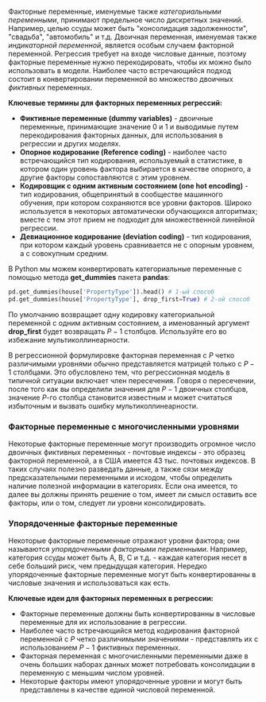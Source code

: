 Факторные переменные, именуемые также *категориальными переменными*, принимают предельное число дискретных значений. Например, целью ссуды может быть "консолидация задолженности", "свадьба", "автомобиль" и т.д. Двоичная переменная, именуемая также *индикаторной переменной*, является особым случаем факторной переменной. Регрессия требует на входе числовые данные, поэтому факторные переменные нужно перекодировать, чтобы их можно было использовать в модели. Наиболее часто встречающийся подход состоит в конвертировании переменной во множество двоичных *фиктивных* переменных.

**Ключевые термины для факторных переменных регрессий:**

* **Фиктивные переменные (dummy variables)** - двоичные переменные, принимающие значение 0 и 1 и выводимые путем перекодирования факторных данных, для использования в регрессии и других моделях.
* **Опорное кодирование (Reference coding)** - наиболее часто встречающийся тип кодирования, используемый в статистике, в котором один уровень фактора выбирается в качестве опорного, а другие факторы сопоставляются с этим уровнем.
* **Кодировщик с одним активным состоянием (one hot encoding)** - тип кодирования, общепринятый в сообществе машинного обучения, при котором сохраняются все уровни факторов. Широко используется в некоторых автоматически обучающихся алгоритмах; вместе с тем этот прием не подходит для множественной линейной регрессии.
* **Девиационное кодирование (deviation coding)** - тип кодирования, при котором каждый уровень сравнивается не с опорным уровнем, а с совокупным средним.

В Python мы можем конвертировать категориальные переменные с помощью метода **get_dummies** пакета **pandas**:

```python
pd.get_dummies(house['PropertyType']).head() # 1-ый способ
pd.get_dummies(house['PropertyType'], drop_first=True) # 2-ой способ
```

По умолчанию возвращает одну кодировку категориальной переменной с одним активным состоянием, а именованный аргумент **drop_first** будет возвращать $P-1$ столбцов. Используйте его во избежание мультиколлинеарности.

В регрессионной формулировке факторная переменная с $P$ четко различимыми уровнями обычно представляется матрицей только с $P-1$ столбцами. Это обусловлено тем, что регрессионная модель в типичной ситуации включает член пересечения. Говоря о пересечении, после того как вы определили значения для $P-1$ двоичных столбцов, значение $P$-го столбца становится известным и может считаться избыточным и вызвать ошибку мультиколлинеарности.

### Факторные переменные с многочисленными уровнями

Некоторые факторные переменные могут производить огромное число двоичных фиктивных переменных - почтовые индексы - это образец факторной переменной, а в США имеется 43 тыс. почтовых индексов. В таких случаях полезно разведать данные,  а также сязи между предсказательными переменными и исходом, чтобы определить наличие полезной информации в категориях. Если она имеется, то далее вы должны принять решение о том, имеет ли смысл оставить все факторы, или о том, следует ли уровни консолидировать.

### Упорядоченные факторные переменные

Некоторые факторные переменные отражают уровни фактора; они называются *упорядоченными факторными переменными*. Например, категория ссуды может быть A, B, C и т.д. - каждая категория несет в себе больший риск, чем предыдущая категория. Нередко упорядоченные факторные переменные могут быть конвертированны в числовые значения и использоваться как есть.

**Ключевые идеи для факторных переменных в регрессии:**

* Факторные переменные должны быть конвертированны в числовые переменные для их использование в регрессии.
* Наиболее часто встречающийся метод кодирования факторной переменной с $P$ четко различимыми значениями - представлять их с использованием $P-1$ фиктивных переменных.
* Факторная переменная с многочисленными переменными даже в очень больших наборах данных может потребовать консолидации в переменную с меньшим числом уровней.
* Некоторые факторы имеют упорядоченные уровни и могут быть представлены в качестве единой числовой переменной.
